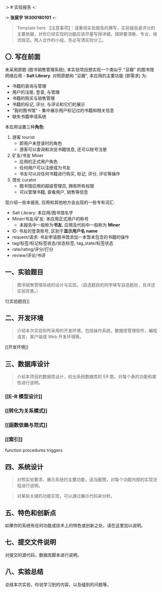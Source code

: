 :> # 实验报告 <:

:> **张宸宇 18300180101** <:

> Template here
> 【注意事项】：请重视实验报告的撰写，实验报告是评分的主要依据，对你已经实现的功能应该尽量写得详细，措辞要清晰、专业，格式规范。两人合作的小组，务必写清实验分工。

## 〇. 写在前面

未采用原题 (图书销售管理系统), 本实验项目想实现一个类似于 "豆瓣" 的图书馆网络应用 - **Salt Library**. 对照原题和 "豆瓣", 本应用的主要功能 (即需求) 为:

* 书籍的查询与管理
* 用户的注册, 登录, 与管理
* 书籍的购买与销售管理
* 书籍的标记, 评分, 与评论和它们的展示
* "我的图书馆" - 集中展示用户标记过的书籍和相关信息
* 缺失书籍申请系统

本应用设置三种**角色**:

1. 游客 tourist
    * 即用户未登录时的角色
    * 游客可以查询和浏览书籍信息, 还可以账号注册
2. 矿友/书友 Miner
    * 应用的正式用户角色
    * 任何用户可以注册成为书友
    * 书友可以对任何书籍进行购买, 标记, 评分, 评论等操作
3. 馆长 curator
    * 图书馆应用的超级管理员, 拥有所有权限
    * 可以管理书籍, 查看用户, 销售等信息

现介绍一些本报告, 应用和其他地方会出现的一些专有词汇:

* Salt Library: 本应用/图书馆名字
* Miner/书友/矿友: 本应用正式用户的称号
    * 本报告中一般称为**书友**, 应用及代码中一般称为 **Miner**
* ID: 书友的登录账号, 区别于**显示用户名 name**
* request/请求: 书友申请图书馆添加一本暂未包含的书籍的操作
* tag/标签/标记标签状态/状态标签, tag_state/标签状态
* rate/rating/评分/打分
* review/评论/书评

## 一、实验题目

> 图书销售管理系统的设计与实现。（自选题目的同学填写自选题目，且详述实验背景。）

![[实验题目]]

## 二、开发环境

> 介绍本次实验你所采用的开发环境，包括操作系统，数据库管理软件，编程语言，客户端或 Web 开发环境等。

[[开发环境]]

## 三、数据库设计

> 介绍本项目的数据库设计，给出系统数据库的 ER 图，对每个表的功能和属性进行说明。

### [[E-R 模型设计]]

### [[转化为关系模式]]

### [[函数依赖与范式]]

### [[索引]]
function
procedures
triggers

## 四、系统设计

> 对照实验要求，展示系统的主要功能，适当截图，对每个功能内部的实现流程进行说明。

> 对某些关键的功能实现，可以通过展示代码来分析。

## 五、特色和创新点

如果你的系统有任何功能或技术上的特色或创新之处，请在这里加以说明。

## 七、提交文件说明

对提交的源代码，数据库脚本进行说明。

## 八、实验总结

总结本次实验，你说学习到的内容，以及碰到的问题等。